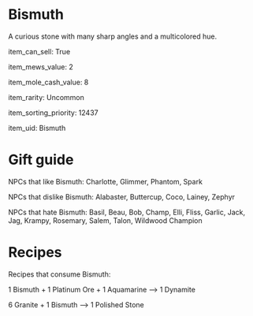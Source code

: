 # Bismuth

A curious stone with many sharp angles and a multicolored hue.

item_can_sell: True

item_mews_value: 2

item_mole_cash_value: 8

item_rarity: Uncommon

item_sorting_priority: 12437

item_uid: Bismuth

# Gift guide

NPCs that like Bismuth: Charlotte, Glimmer, Phantom, Spark

NPCs that dislike Bismuth: Alabaster, Buttercup, Coco, Lainey, Zephyr

NPCs that hate Bismuth: Basil, Beau, Bob, Champ, Elli, Fliss, Garlic, Jack, Jag, Krampy, Rosemary, Salem, Talon, Wildwood Champion

# Recipes

Recipes that consume Bismuth:

1 Bismuth + 1 Platinum Ore + 1 Aquamarine --> 1 Dynamite

6 Granite + 1 Bismuth --> 1 Polished Stone